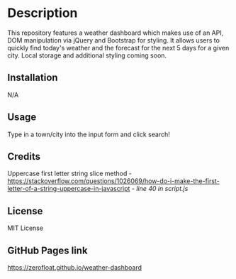 # Description

This repository features a weather dashboard which makes use of an API, DOM manipulation via jQuery and Bootstrap for styling. It allows users to quickly find today's weather and the forecast for the next 5 days for a given city. Local storage and additional styling coming soon.

## Installation

N/A

## Usage

Type in a town/city into the input form and click search!

## Credits

Uppercase first letter string slice method - https://stackoverflow.com/questions/1026069/how-do-i-make-the-first-letter-of-a-string-uppercase-in-javascript - *line 40 in script.js*

## License

MIT License

## GitHub Pages link

https://zerofloat.github.io/weather-dashboard
